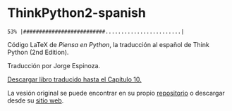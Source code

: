 ThinkPython2-spanish
====================

`53% |##########################........................|`

Código LaTeX de *Piensa en Python*, la traducción al español de Think Python (2nd Edition).

Traducción por Jorge Espinoza.

[Descargar libro traducido hasta el Capítulo 10.](https://github.com/jorgelespinoza/ThinkPython2-spanish/blob/master/book/thinkpython2-spanish.pdf)

La vesión original se puede encontrar en su propio [repositorio](https://github.com/AllenDowney/ThinkPython2) o descargar desde su [sitio web](http://greenteapress.com/wp/think-python-2e/).
